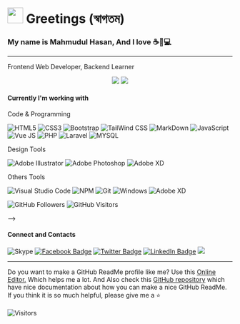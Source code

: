 <h1><img src="https://media.giphy.com/media/hvRJCLFzcasrR4ia7z/giphy.gif" width="35"/> Greetings (স্বাগতম)</h1>
<h3>My name is Mahmudul Hasan, And I love ☕🏸💻 </h3>

<hr>

<p>Frontend Web Developer, Backend Learner</p>

<p align="center">
  <!-- My GitHub Summary -->
  <img src="https://github-readme-stats.vercel.app/api?username=mhasanmeet&show_icons=true&theme=default" />
  <!-- My Most used language -->
  <img src="https://github-readme-stats.vercel.app/api/top-langs/?username=mhasanmeet&layout=compact&theme=default" />
</p>

<h4>Currently I'm working with</h4>

<p>Code & Programming</p>

![HTML5](https://img.shields.io/badge/-HTML5-DD4B25?style=plastic&logo=html5&logoColor=white)
![CSS3](https://img.shields.io/badge/-CSS3-146EB0?style=plastic&logo=css3&logoColor=white)
![Bootstrap](https://img.shields.io/badge/-Bootstrap-8613F6?style=plastic&logo=bootstrap&logoColor=white)
![TailWind CSS](https://img.shields.io/badge/-Tailwind_CSS-36B7F0?style=plastic&logo=tailwindcss&logoColor=white)
![MarkDown](https://img.shields.io/badge/-Markdown-black?style=plastic&logo=markdown&logoColor=white)
![JavaScript](https://img.shields.io/badge/javascript-%23323330.svg?style=plastic&logo=javascript&logoColor=%23F7DF1E)
![Vue JS](https://img.shields.io/badge/-Vue_JS-3FB27F?style=plastic&logo=vue.js&logoColor=white)
![PHP](https://img.shields.io/badge/-PHP-7377AD?style=plastic&logo=php&logoColor=white)
![Laravel](https://img.shields.io/badge/-Laravel-E8111E?style=plastic&logo=laravel&logoColor=white)
![MYSQL](https://img.shields.io/badge/-MySQL-DE8A00?style=plastic&logo=mysql&logoColor=white)

<p>Design Tools</p>

![Adobe Illustrator](https://img.shields.io/badge/-Adobe_Illustrator-310000?style=plastic&logo=adobeillustrator&logoColor=F79500)
![Adobe Photoshop](https://img.shields.io/badge/-Adobe_Photoshop-001D34?style=plastic&logo=adobephotoshop&logoColor=2FA3F7)
![Adobe XD](https://img.shields.io/badge/-Adobe_XD-450135?style=plastic&logo=adobexd&logoColor=F75EEE)

<p>Others Tools</p>

![Visual Studio Code](https://img.shields.io/badge/Visual%20Studio%20Code-0078d7.svg?style=plastic&logo=visual-studio-code&logoColor=white)
![NPM](https://img.shields.io/badge/NPM-%23000000.svg?style=plastic&logo=npm&logoColor=white)
![Git](https://img.shields.io/badge/git-%23F05033.svg?style=plastic&logo=git&logoColor=white)
![Windows](https://img.shields.io/badge/Windows-0078D6?style=plastic&logo=windows&logoColor=white)
![Adobe XD](https://img.shields.io/badge/-Google_Chrome-1A9B5E?style=plastic&logo=googlechrome&logoColor=F7CD03)


<!-- <h4>My GitHub activity</h4>
<p>
  <!-- GitHub Followers -->
  <img alt="GitHub Followers" src="https://img.shields.io/github/followers/mhasanmeet?color=%23fff&label=GitHub%20Followers&logo=GitHub&style=plastic" />
  <!-- GitHub Visitors -->
  <img alt="GitHub Visitors" src="https://visitor-badge.glitch.me/badge?page_id=mhasanmeet.visitor-badge" />
</p> 
-->

<h4>Connect and Contacts</h4>

![Skype](https://img.shields.io/badge/live:.cid.5b00ed6f72d53db6-%2300AFF0.svg?style=flat-square&logo=Skype&logoColor=white)
[![Facebook Badge](https://img.shields.io/badge/-mhasanmeet-blue?style=flat-square&logo=Facebook&logoColor=white&link=https://www.facebook.com/mhasanmeet/)](https://www.facebook.com/mhasanmeet)
[![Twitter Badge](https://img.shields.io/twitter/follow/mhasanmeet?style=flat-square&logo=Twitter&logoColor=white&link=https://www.twitter.com/mhasanmeet/)](https://www.twitter.com/mhasanmeet)
[![LinkedIn Badge](https://img.shields.io/badge/-mhasanmeet-blue?style=flat-square&logo=LinkedIn&logoColor=white&link=https://www.linkedin.com/in/mhasanmeet/)](https://www.linkedin.com/in/mhasanmeet)
[![](https://img.shields.io/website?color=0968A6&style=flat-square&up_message=mhasan.one&url=https%3A%2F%2Fwww.mhasan.one)](https://mhasan.one)

<hr>

<p>Do you want to make a GitHub ReadMe profile like me? Use this <a href="https://jbt.github.io/markdown-editor/">Online Editor.</a> Which helps me a lot. And Also check this <a href="https://github.com/abhisheknaiidu/awesome-github-profile-readme#tools">GitHub  repository</a> which have nice documentation about how you can make a nice GitHub ReadMe. If you think it is so much helpful, please give me a ⭐
<br>
<br>
<img alt="Visitors" src="https://profile-counter.glitch.me/{mhasanmeet}/count.svg" />
